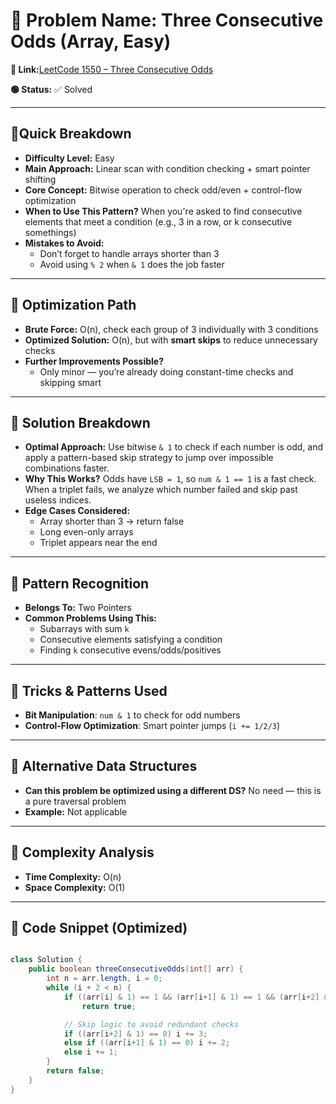 # 🔹 Problem Name: Three Consecutive Odds (Array, Easy)

**🔗 Link:**[LeetCode 1550 – Three Consecutive Odds](https://leetcode.com/problems/three-consecutive-odds/description/?envType=daily-question&envId=2025-05-11)

**🟢 Status:** ✅ Solved

---

## 🔹Quick Breakdown

* **Difficulty Level:** Easy
* **Main Approach:** Linear scan with condition checking + smart pointer shifting
* **Core Concept:** Bitwise operation to check odd/even + control-flow optimization
* **When to Use This Pattern?** When you're asked to find consecutive elements that meet a condition (e.g., 3 in a row, or k consecutive somethings)
* **Mistakes to Avoid:**
  * Don’t forget to handle arrays shorter than 3
  * Avoid using `% 2` when `& 1` does the job faster

---

## 🔹 Optimization Path

* **Brute Force:** O(n), check each group of 3 individually with 3 conditions
* **Optimized Solution:** O(n), but with **smart skips** to reduce unnecessary checks
* **Further Improvements Possible?**
  * Only minor — you’re already doing constant-time checks and skipping smart

---

## 🔹 Solution Breakdown

* **Optimal Approach:**
  Use bitwise `& 1` to check if each number is odd, and apply a pattern-based skip strategy to jump over impossible combinations faster.
* **Why This Works?**
  Odds have `LSB = 1`, so `num & 1 == 1` is a fast check. When a triplet fails, we analyze which number failed and skip past useless indices.
* **Edge Cases Considered:**
  * Array shorter than 3 → return false
  * Long even-only arrays
  * Triplet appears near the end

---

## 🔹 Pattern Recognition

* **Belongs To:** Two Pointers
* **Common Problems Using This:**
  * Subarrays with sum `k`
  * Consecutive elements satisfying a condition
  * Finding `k` consecutive evens/odds/positives

---

## 🔹 Tricks & Patterns Used

* **Bit Manipulation**: `num & 1` to check for odd numbers
* **Control-Flow Optimization**: Smart pointer jumps (`i += 1/2/3`)

---

## 🔹 Alternative Data Structures

* **Can this problem be optimized using a different DS?**
  No need — this is a pure traversal problem
* **Example:** Not applicable

---

## 🔹 Complexity Analysis

* **Time Complexity:** O(n)
* **Space Complexity:** O(1)

---

## 🔹 Code Snippet (Optimized)

```java

class Solution {
    public boolean threeConsecutiveOdds(int[] arr) {
        int n = arr.length, i = 0;
        while (i + 2 < n) {
            if ((arr[i] & 1) == 1 && (arr[i+1] & 1) == 1 && (arr[i+2] & 1) == 1)
                return true;

            // Skip logic to avoid redundant checks
            if ((arr[i+2] & 1) == 0) i += 3;
            else if ((arr[i+1] & 1) == 0) i += 2;
            else i += 1;
        }
        return false;
    }
}

```
